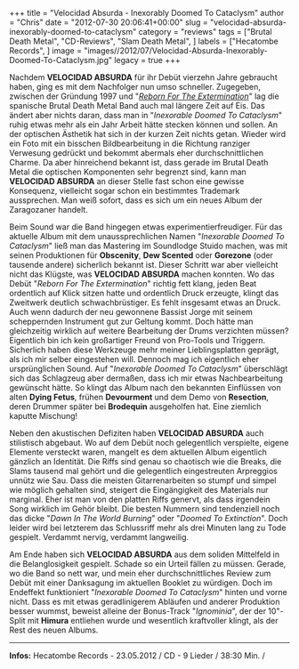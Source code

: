 +++
title = "Velocidad Absurda - Inexorably Doomed To Cataclysm"
author = "Chris"
date = "2012-07-30 20:06:41+00:00"
slug = "velocidad-absurda-inexorably-doomed-to-cataclysm"
category = "reviews"
tags = ["Brutal Death Metal", "CD-Reviews", "Slam Death Metal", ]
labels = ["Hecatombe Records", ]
image = "images//2012/07/Velocidad-Absurda-Inexorably-Doomed-To-Cataclysm.jpg"
legacy = true
+++

Nachdem **VELOCIDAD ABSURDA** für ihr Debüt vierzehn Jahre gebraucht haben, ging es mit dem Nachfolger nun umso schneller. Zugegeben, zwischen der Gründung 1997 und "<a href="http://necroslaughter.de/2011/09/velocidad-absurda-reborn-for-the-extermination/" title="Velocidad Absurda – Reborn For The Extermination">_Reborn For The Extermination_</a>" lag die spanische Brutal Death Metal Band auch mal längere Zeit auf Eis. Das ändert aber nichts daran, dass man in "_Inexorable Doomed To Cataclysm_" ruhig etwas mehr als ein Jahr Arbeit hätte stecken können und sollen. An der optischen Ästhetik  hat sich in der kurzen Zeit nichts getan. Wieder wird ein Foto mit ein bisschen Bildbearbeitung in die Richtung ranziger Verwesung gedrückt und bekommt abermals eher durchschnittlichen Charme. Da aber hinreichend bekannt ist, dass gerade im Brutal Death Metal die optischen Komponenten sehr begrenzt sind, kann man **VELOCIDAD ABSURDA** an dieser Stelle fast schon eine gewisse Konsequenz, vielleicht sogar schon ein bestimmtes Trademark aussprechen. Man weiß sofort, dass es sich um ein neues Album der Zaragozaner handelt.

Beim Sound war die Band hingegen etwas experimentierfreudiger. Für das aktuelle Album mit dem unaussprechlichen Namen  "_Inexorable Doomed To Cataclysm_" ließ man das Mastering im Soundlodge Stuido machen, was mit seinen Produktionen für **Obscenity**, **Dew Scented** oder **Gorezone** (oder tausende andere) sicherlich bekannt ist. Dieser Schritt war aber vielleicht nicht das Klügste, was **VELOCIDAD ABSURDA** machen konnten. Wo das Debüt "_Reborn For The Extermination_" richtig fett klang, jeden Beat ordentlich auf Klick sitzen hatte und ordentlich Druck erzeugte, klingt das Zweitwerk deutlich schwachbrüstiger. Es fehlt insgesamt etwas an Druck. Auch wenn dadurch der neu gewonnene Bassist Jorge mit seinem scheppernden Instrument gut zur Geltung kommt. Doch hätte man gleichzeitig wirklich auf weitere Bearbeitung der Drums verzichten müssen?
Eigentlich bin ich kein großartiger Freund von Pro-Tools und Triggern. Sicherlich haben diese Werkzeuge mehr meiner Lieblingsplatten geprägt, als ich mir selber eingestehen will. Dennoch mag ich eigentlich eher ursprünglichen Sound. Auf "_Inexorable Doomed To Cataclysm_" überschlägt sich das Schlagzeug aber dermaßen, dass ich mir etwas Nachbearbeitung gewünscht hätte. So klingt das Album nach den bekannten Einflüssen von alten **Dying Fetus**, frühen **Devourment** und dem Demo von **Resection**, deren Drummer später bei **Brodequin** ausgeholfen hat. Eine ziemlich kaputte Mischung!

Neben den akustischen Defiziten haben **VELOCIDAD ABSURDA** auch stilistisch abgebaut. Wo auf dem Debüt noch gelegentlich verspielte, eigene Elemente versteckt waren, mangelt es dem aktuellen Album eigentlich gänzlich an Identität. Die Riffs sind genau so chaotisch wie die Breaks, die Slams tausend mal gehört und die gelegentlich eingestreuten Arpreggios unnütz wie Sau. Dass die meisten Gitarrenarbeiten so stumpf und simpel wie möglich gehalten sind, steigert die Eingängigkeit des Materials nur marginal. Eher ist man von den platten Riffs genervt, als dass irgendein Song wirklich im Gehör bleibt. Die besten Nummern sind tendenziell noch das dicke "_Dawn In The World Burning_" oder "_Doomed To Extinction_". Doch leider wird bei letzterem das Schlussriff mehr als drei Minuten lang zu Tode gespielt. Verdammt nervig, verdammt langweilig.

Am Ende haben sich **VELOCIDAD ABSURDA** aus dem soliden Mittelfeld in die Belanglosigkeit gespielt. Schade so ein Urteil fällen zu müssen. Gerade, wo die Band so nett war, und mein eher durchschnittliches Review zum Debüt mit einer Danksagung im aktuellen Booklet zu würdigen. Doch im Endeffekt funktioniert "_Inexorable Doomed To Cataclysm_" hinten und vorne nicht. Dass es mit etwas geradlinigerem Abläufen und anderer Produktion besser wummst, beweist alleine der Bonus-Track "_Ignominia_", der der 10"-Split mit **Himura** entliehen wurde und wesentlich kraftvoller klingt, als der Rest des neuen Albums.



---
**Infos:**
Hecatombe Records - 23.05.2012 / 
CD - 9 Lieder / 38:30 Min. / 
